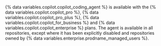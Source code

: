{% data variables.copilot.copilot_coding_agent %} is available with the {% data variables.copilot.copilot_pro %}, {% data variables.copilot.copilot_pro_plus %}, {% data variables.copilot.copilot_for_business %} and {% data variables.copilot.copilot_enterprise %} plans. The agent is available in all repositories, except where it has been explicitly disabled and repositories owned by {% data variables.enterprise.prodname_managed_users %}.
